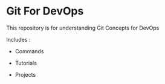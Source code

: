 # Git For DevOps


This repository is for understanding Git Concepts for DevOps

Includes :

- Commands

- Tutorials

- Projects

